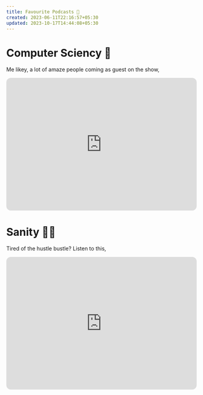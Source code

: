 ```yaml
---
title: Favourite Podcasts 📢
created: 2023-06-11T22:16:57+05:30
updated: 2023-10-17T14:44:08+05:30
---
```



# Computer Sciency 👾

Me likey, a lot of amaze people coming as guest on the show,

<iframe style="border-radius:12px" src="https://open.spotify.com/embed/show/1LaCr5TFAgYPK5qHjP3XDp?utm_source=generator" width="100%" height="352" frameBorder="0" allowfullscreen="" allow="autoplay; clipboard-write; encrypted-media; fullscreen; picture-in-picture" loading="lazy"></iframe>

# Sanity 🧘‍♀️

Tired of the hustle bustle? Listen to this,

<iframe style="border-radius:12px" src="https://open.spotify.com/embed/show/5ulnZFwoLkEv566YCZwTvY?utm_source=generator" width="100%" height="352" frameBorder="0" allowfullscreen="" allow="autoplay; clipboard-write; encrypted-media; fullscreen; picture-in-picture" loading="lazy"></iframe>
